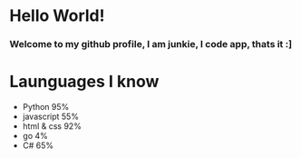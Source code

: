# Hello World!
### Welcome to my github profile, I am junkie, I code app, thats it :]

# Launguages I know
- Python 95%
- javascript 55%
- html & css 92%
- go 4%
- C# 65%

